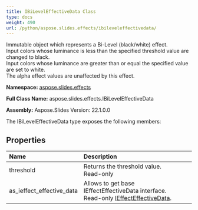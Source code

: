 ```yaml
---
title: IBiLevelEffectiveData Class
type: docs
weight: 490
url: /python/aspose.slides.effects/ibileveleffectivedata/
---
```


Immutable object which represents a Bi-Level (black/white) effect.<br/>            Input colors whose luminance is less than the specified threshold value are changed to black.<br/>            Input colors whose luminance are greater than or equal the specified value are set to white.<br/>            The alpha effect values are unaffected by this effect.

**Namespace:** [aspose.slides.effects](/python/aspose.slides.effects/)

**Full Class Name:** aspose.slides.effects.IBiLevelEffectiveData

**Assembly:**  Aspose.Slides Version: 22.1.0.0

The IBiLevelEffectiveData type exposes the following members:
## **Properties**
|**Name**|**Description**|
| :- | :- |
|threshold|Returns the threshold value.<br/>            Read-only|
|as_ieffect_effective_data|Allows to get base IEffectEffectiveData interface.<br/>            Read-only [IEffectEffectiveData](/python/aspose.slides.effects/ieffecteffectivedata/).|
